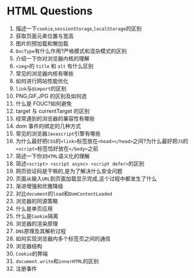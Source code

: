 # HTML Questions

1. 描述一下`cookie`,`sessionStorage`,`localStorage`的区别
2. 获取页面元素位置与宽高
3. 图片的预加载和懒加载
4. `DocType`有什么作用?严格模式和混杂模式的区别
5. 介绍一下你对浏览器内核的理解
6. `<img>`的 `title` 和 `alt` 有什么区别
7. 常见的浏览器内核有哪些
8. 如何进行网站性能优化
9. `link`与`@import`的区别
10. PNG,GIF,JPG 的区别及如何选
11. 什么是 FOUC?如何避免
12. target 与 currentTarget 的区别
13. 经常遇到的浏览器的兼容性有哪些
14. dom 事件的绑定的几种方式
15. 常见的浏览器`Javascript`引擎有哪些
16. 为什么最好把`CSS`的`<link>`标签放在`<head></head>`之间?为什么最好把`JS`的`<script>`标签恰好放在`</body>`之前
17. 简述一下你对`HTML`语义化的理解
18. 简述`<script> <script async> <script defer>`的区别
19. 网页验证码是干嘛的,是为了解决什么安全问题
20. 页面从输入`URL`到页面加载显示完成,这个过程中都发生了什么
21. 渐进增强和优雅降级
22. 对比`document`的`load`和`DomContentLoaded`
23. 浏览器的同源策略
24. 什么是单页应用
25. 什么是`Cookie`隔离
26. 浏览器的渲染原理
27. `DNS`原理及其解析过程
28. 如何实现浏览器内多个标签页之间的通信
29. 浏览器结构
30. `Cookie`的弊端
31. `document.write`和`innerHTML`的区别
32. 注册事件
